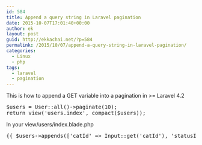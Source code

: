 ```yaml
---
id: 584
title: Append a query string in Laravel pagination
date: 2015-10-07T17:01:40+00:00
author: ek
layout: post
guid: http://ekkachai.net/?p=584
permalink: /2015/10/07/append-a-query-string-in-laravel-pagination/
categories:
  - Linux
  - php
tags:
  - laravel
  - pagination
---
```

This is how to append a GET variable into a pagination in >= Laravel 4.2

<pre>$users = User::all()-&gt;paginate(10);
return view('users.index', compact($users));
</pre>

In your view/users/index.blade.php

<pre>{{ $users-&gt;appends(['catId' =&gt; Input::get('catId'), 'statusId' =&gt; Input::get('statusId')])-&gt;render() }}
</pre>
